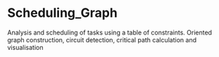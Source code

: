 # Scheduling_Graph
Analysis and scheduling of tasks using a table of constraints. Oriented graph construction, circuit detection, critical path calculation and visualisation
